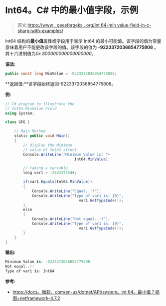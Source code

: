 # Int64。C# 中的最小值字段，示例

> 原文:[https://www . geesforgeks . org/int 64-min value-field-in-c-sharp-with-examples/](https://www.geeksforgeeks.org/int64-minvalue-field-in-c-sharp-with-examples/)

Int64 结构的**最小值**属性或字段用于表示 Int64 的最小可能值。该字段的值为常量意味着用户不能更改该字段的值。该字段的值为 **-9223372036854775808** 。其十六进制值为*0x 800000000000000000*。

**语法:**

```cs
public const long MinValue = -9223372036854775808;
```

**返回值:**该字段始终返回-9223372036854775808。

**例:**

```cs
// C# program to illustrate the
// Int64.MinValue Field
using System;

class GFG {

    // Main Method
    static public void Main()
    {
        // display the Minimum
        // value of Int64 struct
        Console.WriteLine("Minimum Value is: "+
                               Int64.MinValue);

        // taking a variable                   
        long var1 = -2382373544;

        if(var1.Equals(Int64.MinValue))
        {
            Console.WriteLine("Equal..!!");
            Console.WriteLine("Type of var1 is: {0}",
                                 var1.GetTypeCode());
        }
        else
        {
            Console.WriteLine("Not equal..!!");
            Console.WriteLine("Type of var1 is: {0}",
                                 var1.GetTypeCode());
        }
    }
}
```

**输出:**

```cs
Minimum Value is: -9223372036854775808
Not equal..!!
Type of var1 is: Int64

```

**参考:**

*   [https://docs。微软。com/en-us/dotnet/API/system。int 64。最小值？视图=netframework-4.7.2](https://docs.microsoft.com/en-us/dotnet/api/system.int64.minvalue?view=netframework-4.7.2)